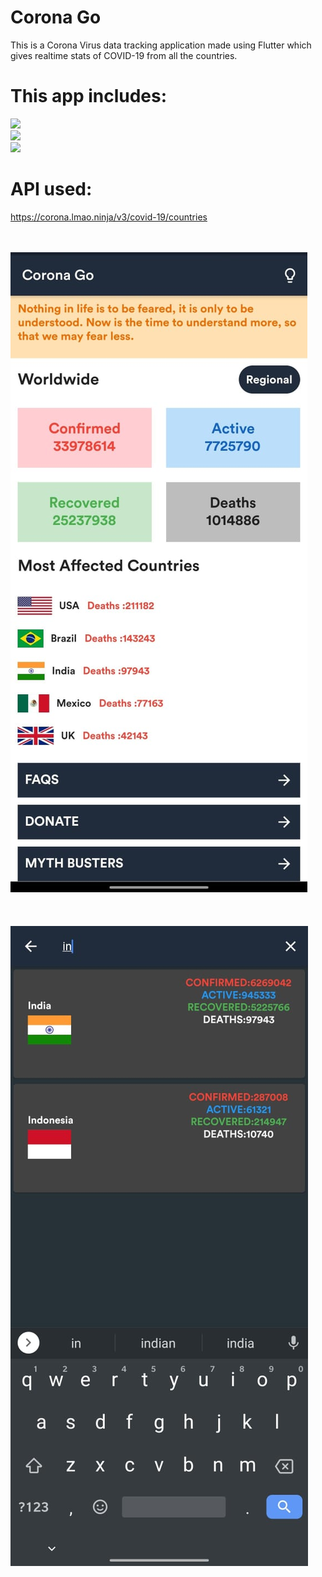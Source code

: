 # Corona Go
This is a Corona Virus data tracking application made using Flutter which gives realtime stats of COVID-19 from all the countries.

# This app includes:
<img src="https://img.shields.io/badge/Feature-API%20Calls-brightgreen"/><br/>
<img src="https://img.shields.io/badge/Feature-Dynamic%20Theme-blue"/><br/>
<img src="https://img.shields.io/badge/Feature-Clean%20UI-red"/><br/>

# API used:
https://corona.lmao.ninja/v3/covid-19/countries
<br/>
<br/>
<br/>

![Light Mode](assets/preview_light.jpeg)
<br/>
<br/>
<br/>
<br/>
![Dark Mode](assets/preview_dark.jpeg)
